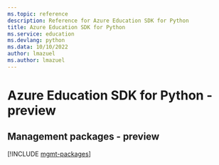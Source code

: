 ```yaml
---
ms.topic: reference
description: Reference for Azure Education SDK for Python
title: Azure Education SDK for Python
ms.service: education
ms.devlang: python
ms.data: 10/10/2022
author: lmazuel
ms.author: lmazuel
---
```

# Azure Education SDK for Python - preview

## Management packages - preview
[!INCLUDE [mgmt-packages](education-mgmt-index.md)]